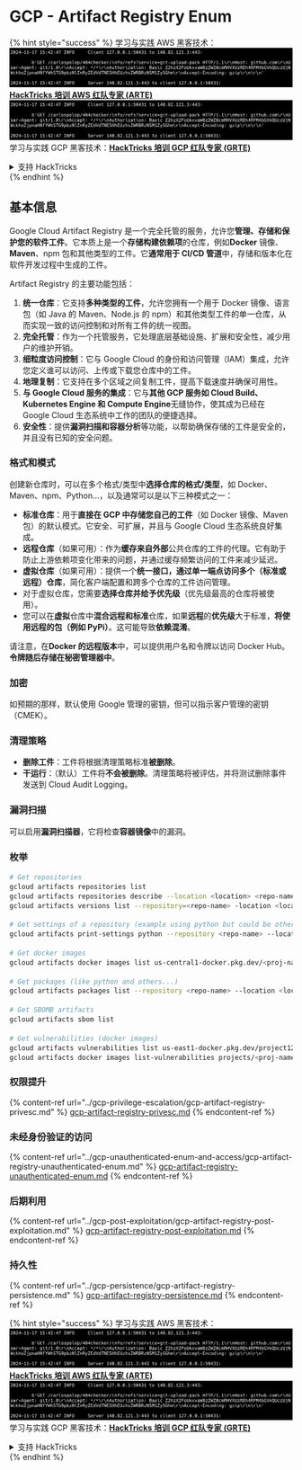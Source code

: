 # GCP - Artifact Registry Enum

{% hint style="success" %}
学习与实践 AWS 黑客技术：<img src="../../../.gitbook/assets/image (1).png" alt="" data-size="line">[**HackTricks 培训 AWS 红队专家 (ARTE)**](https://training.hacktricks.xyz/courses/arte)<img src="../../../.gitbook/assets/image (1).png" alt="" data-size="line">\
学习与实践 GCP 黑客技术：<img src="../../../.gitbook/assets/image (2).png" alt="" data-size="line">[**HackTricks 培训 GCP 红队专家 (GRTE)**<img src="../../../.gitbook/assets/image (2).png" alt="" data-size="line">](https://training.hacktricks.xyz/courses/grte)

<details>

<summary>支持 HackTricks</summary>

* 查看 [**订阅计划**](https://github.com/sponsors/carlospolop)!
* **加入** 💬 [**Discord 群组**](https://discord.gg/hRep4RUj7f) 或 [**Telegram 群组**](https://t.me/peass) 或 **关注** 我们的 **Twitter** 🐦 [**@hacktricks\_live**](https://twitter.com/hacktricks\_live)**.**
* **通过向** [**HackTricks**](https://github.com/carlospolop/hacktricks) 和 [**HackTricks Cloud**](https://github.com/carlospolop/hacktricks-cloud) GitHub 仓库提交 PR 分享黑客技巧。

</details>
{% endhint %}

## 基本信息

Google Cloud Artifact Registry 是一个完全托管的服务，允许您**管理、存储和保护您的软件工件**。它本质上是一个**存储构建依赖项**的仓库，例如**Docker** 镜像、**Maven**、npm 包和其他类型的工件。它**通常用于 CI/CD 管道**中，存储和版本化在软件开发过程中生成的工件。

Artifact Registry 的主要功能包括：

1. **统一仓库**：它支持**多种类型的工件**，允许您拥有一个用于 Docker 镜像、语言包（如 Java 的 Maven、Node.js 的 npm）和其他类型工件的单一仓库，从而实现一致的访问控制和对所有工件的统一视图。
2. **完全托管**：作为一个托管服务，它处理底层基础设施、扩展和安全性，减少用户的维护开销。
3. **细粒度访问控制**：它与 Google Cloud 的身份和访问管理（IAM）集成，允许您定义谁可以访问、上传或下载您仓库中的工件。
4. **地理复制**：它支持在多个区域之间复制工件，提高下载速度并确保可用性。
5. **与 Google Cloud 服务的集成**：它与**其他 GCP 服务如 Cloud Build、Kubernetes Engine 和 Compute Engine**无缝协作，使其成为已经在 Google Cloud 生态系统中工作的团队的便捷选择。
6. **安全性**：提供**漏洞扫描和容器分析**等功能，以帮助确保存储的工件是安全的，并且没有已知的安全问题。

### 格式和模式

创建新仓库时，可以在多个格式/类型中**选择仓库的格式/类型**，如 Docker、Maven、npm、Python...，以及通常可以是以下三种模式之一：

* **标准仓库**：用于**直接在 GCP 中存储您自己的工件**（如 Docker 镜像、Maven 包）的默认模式。它安全、可扩展，并且与 Google Cloud 生态系统良好集成。
* **远程仓库**（如果可用）：作为**缓存来自外部**公共仓库的工件的代理。它有助于防止上游依赖项变化带来的问题，并通过缓存频繁访问的工件来减少延迟。
* **虚拟仓库**（如果可用）：提供一个**统一接口，通过单一端点访问多个（标准或远程）仓库**，简化客户端配置和跨多个仓库的工件访问管理。
* 对于虚拟仓库，您需要**选择仓库并给予优先级**（优先级最高的仓库将被使用）。
* 您可以在**虚拟**仓库中**混合远程和标准**仓库，如果**远程**的**优先级**大于标准，**将使用远程的包（例如 PyPi）**。这可能导致**依赖混淆**。

请注意，在**Docker 的远程版本**中，可以提供用户名和令牌以访问 Docker Hub。**令牌随后存储在秘密管理器中**。

### 加密

如预期的那样，默认使用 Google 管理的密钥，但可以指示客户管理的密钥（CMEK）。

### 清理策略

* **删除工件**：工件将根据清理策略标准**被删除**。
* **干运行**：（默认）工件将**不会被删除**。清理策略将被评估，并将测试删除事件发送到 Cloud Audit Logging。

### 漏洞扫描

可以启用**漏洞扫描器**，它将检查**容器镜像**中的漏洞。

### 枚举
```bash
# Get repositories
gcloud artifacts repositories list
gcloud artifacts repositories describe --location <location> <repo-name>
gcloud artifacts versions list --repository=<repo-name> -location <location> --package <package-name>

# Get settings of a repository (example using python but could be other)
gcloud artifacts print-settings python --repository <repo-name> --location <location>

# Get docker images
gcloud artifacts docker images list us-central1-docker.pkg.dev/<proj-name>/<repo-name>

# Get packages (like python and others...)
gcloud artifacts packages list --repository <repo-name> --location <location>

# Get SBOMB artifacts
gcloud artifacts sbom list

# Get vulnerabilities (docker images)
gcloud artifacts vulnerabilities list us-east1-docker.pkg.dev/project123/repository123/someimage@sha256:49765698074d6d7baa82f
gcloud artifacts docker images list-vulnerabilities projects/<proj-name>/locations/<location>/scans/<scan-uuid>
```
### 权限提升

{% content-ref url="../gcp-privilege-escalation/gcp-artifact-registry-privesc.md" %}
[gcp-artifact-registry-privesc.md](../gcp-privilege-escalation/gcp-artifact-registry-privesc.md)
{% endcontent-ref %}

### 未经身份验证的访问

{% content-ref url="../gcp-unauthenticated-enum-and-access/gcp-artifact-registry-unauthenticated-enum.md" %}
[gcp-artifact-registry-unauthenticated-enum.md](../gcp-unauthenticated-enum-and-access/gcp-artifact-registry-unauthenticated-enum.md)
{% endcontent-ref %}

### 后期利用

{% content-ref url="../gcp-post-exploitation/gcp-artifact-registry-post-exploitation.md" %}
[gcp-artifact-registry-post-exploitation.md](../gcp-post-exploitation/gcp-artifact-registry-post-exploitation.md)
{% endcontent-ref %}

### 持久性

{% content-ref url="../gcp-persistence/gcp-artifact-registry-persistence.md" %}
[gcp-artifact-registry-persistence.md](../gcp-persistence/gcp-artifact-registry-persistence.md)
{% endcontent-ref %}

{% hint style="success" %}
学习与实践 AWS 黑客技术：<img src="../../../.gitbook/assets/image (1).png" alt="" data-size="line">[**HackTricks 培训 AWS 红队专家 (ARTE)**](https://training.hacktricks.xyz/courses/arte)<img src="../../../.gitbook/assets/image (1).png" alt="" data-size="line">\
学习与实践 GCP 黑客技术：<img src="../../../.gitbook/assets/image (2).png" alt="" data-size="line">[**HackTricks 培训 GCP 红队专家 (GRTE)**<img src="../../../.gitbook/assets/image (2).png" alt="" data-size="line">](https://training.hacktricks.xyz/courses/grte)

<details>

<summary>支持 HackTricks</summary>

* 查看 [**订阅计划**](https://github.com/sponsors/carlospolop)!
* **加入** 💬 [**Discord 群组**](https://discord.gg/hRep4RUj7f) 或 [**Telegram 群组**](https://t.me/peass) 或 **在 Twitter 上关注** 🐦 [**@hacktricks\_live**](https://twitter.com/hacktricks\_live)**.**
* **通过向** [**HackTricks**](https://github.com/carlospolop/hacktricks) 和 [**HackTricks Cloud**](https://github.com/carlospolop/hacktricks-cloud) GitHub 仓库提交 PR 来分享黑客技巧。

</details>
{% endhint %}
